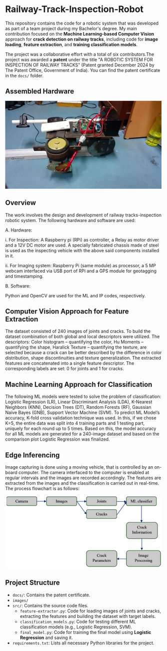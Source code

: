# Railway-Track-Inspection-Robot
This repository contains the code for a robotic system that was developed as part of a team project during my Bachelor's degree. My main contribution focused on the **Machine Learning-based Computer Vision** approach for **crack detection on railway tracks**, including code for **image loading**, **feature extraction**, and **training classification models**.

The project was a collaborative effort with a total of six contributors.The project was awarded a **patent** under the title "A ROBOTIC SYSTEM FOR INSPECTION OF RAILWAY TRACKS" (Patent granted December 2024 by The Patent Office, Government of India). You can find the patent certificate in the `docs/` folder.

## Assembled Hardware

<img src="img/Assembly_view1.jpg" alt="Assembled Robot" width="500"/>

## Overview
The work involves the design and development of railway tracks-inspection robotic system. The following hardware and software are used:

A. Hardware:

  i. For Inspection: A Raspberry pi (RPi) as controller, a Relay as motor driver and a 12V DC motor are used. A specially fabricated chassis made of steel is used as the inspecting vehicle with the above said components installed in it.
  
  ii. For Imaging system: Raspberry Pi (same module) as processor, a 5 MP webcam interfaced via USB port of RPi and a GPS module for geotagging and timestamping.
  
B. Software: 

Python and OpenCV are used for the ML and IP codes, respectively.

## Computer Vision Approach for Feature Extraction

The dataset consisted of 240 images of joints and cracks. To build the dataset combination of both global and local descriptors were utilized. The descriptors: Color histogram – quantifying the color, Hu Moments
– quantifying the shape, Haralick Texture – quantifying the texture, are selected because a crack can be better described by the difference in color distribution, shape discontinuities and texture generalization. The extracted features are concatenated into a single feature descriptor. The corresponding labels are set: 0 for joints and 1 for cracks.

## Machine Learning Approach for Classification

The following ML models were tested to solve the problem of classification: Logistic Regression (LR), Linear Discriminant Analysis (LDA), K-Nearest Neighbors (KNN), Decision Trees (DT), Random Forests (RF), Gaussian Naïve Bayes (GNB), Support Vector Machine (SVM). To predict ML Model’s accuracy, K-fold cross validation technique was used. In this, if we chose K=5, the entire data was split into 4 training parts and 1 testing part, uniquely for each round up to 5 times. Based on this, the model accuracy for all ML models are generated for a 240-image dataset and based on the comparison plot Logistic Regression was finalized.

## Edge Inferencing

Image capturing is done using a moving vehicle, that is controlled by an on-board computer. The camera interfaced to the computer is enabled at regular intervals and the images are recorded accordingly. The features are extracted from the images and the classification is carried out in real-time. The process flowchart is as follows:

<img src="img/Process_flowchart.jpg" alt="Process Flowchart" width="500"/>

## Project Structure

- `docs/`: Contains the patent certificate.
- `images/`
- `src/`: Contains the source code files.
  - `feature-extractor.py`: Code for loading images of joints and cracks, extracting the features and building the dataset with target labels.
  - `classification_models.py`: Code for testing different ML classification models (e.g., Logistic Regression, SVM).
  - `final_model.py`: Code for training the final model using **Logistic Regression** and saving it.
- `requirements.txt`: Lists all necessary Python libraries for the project.
